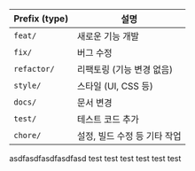 | Prefix (type) | 설명                |
| ------------- | ----------------- |
| `feat/`       | 새로운 기능 개발         |
| `fix/`        | 버그 수정             |
| `refactor/`   | 리팩토링 (기능 변경 없음)   |
| `style/`      | 스타일 (UI, CSS 등)   |
| `docs/`       | 문서 변경             |
| `test/`       | 테스트 코드 추가         |
| `chore/`      | 설정, 빌드 수정 등 기타 작업 |
asdfasdfasdfasdfasd
test test
test test
test test
